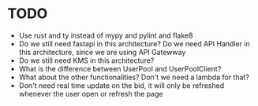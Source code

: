 # TODO

- Use rust and ty instead of mypy and pylint and flake8
- Do we still need fastapi in this architecture? Do we need API Handler in this architecture, since we are using API Gatewway
- Do we still need KMS in this architecture?
- What is the difference between UserPool and UserPoolClient?
- What about the other functionalities? Don't we need a lambda for that?
- Don't need real time update on the bid, it will only be refreshed whenever the user open or refresh the page